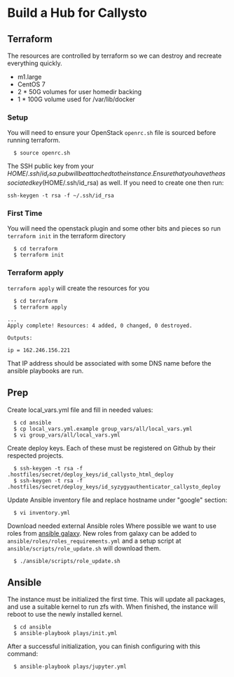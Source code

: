 # Build a Hub for Callysto

## Terraform
The resources are controlled by terraform so we can destroy and recreate
everything quickly.

 * m1.large
 * CentOS 7
 * 2 * 50G volumes for user homedir backing
 * 1 * 100G volume used for /var/lib/docker

### Setup
You will need to ensure your OpenStack `openrc.sh` file is sourced before running
 terraform.
```
  $ source openrc.sh
```

The SSH public key from your $HOME/.ssh/id_rsa.pub will be attached to the instance.
Ensure that you have the associated key ($HOME/.ssh/id_rsa) as well. If you need to
create one then run:
```
ssh-keygen -t rsa -f ~/.ssh/id_rsa
```

### First Time
You will need the openstack plugin and some other bits and pieces so run
`terraform init` in the terraform directory
```
  $ cd terraform
  $ terraform init
```

### Terraform apply
`terraform apply` will create the resources for you
```
  $ cd terraform
  $ terraform apply

...
Apply complete! Resources: 4 added, 0 changed, 0 destroyed.

Outputs:

ip = 162.246.156.221
```
That IP address should be associated with some DNS name before the ansible
playbooks are run.

## Prep
Create local_vars.yml file and fill in needed values:
```
  $ cd ansible
  $ cp local_vars.yml.example group_vars/all/local_vars.yml
  $ vi group_vars/all/local_vars.yml
```

Create deploy keys. Each of these must be registered on Github by their respected projects.
```
  $ ssh-keygen -t rsa -f .hostfiles/secret/deploy_keys/id_callysto_html_deploy
  $ ssh-keygen -t rsa -f .hostfiles/secret/deploy_keys/id_syzygyauthenticator_callysto_deploy
```

Update Ansible inventory file and replace hostname under "google" section:
```
  $ vi inventory.yml
```

Download needed external Ansible roles
Where possible we want to use roles from [ansible
galaxy](https://galaxy.ansible.com). New roles from galaxy can be added to
`ansible/roles/roles_requirements.yml` and a setup script at
`ansible/scripts/role_update.sh` will download them.

```
  $ ./ansible/scripts/role_update.sh
```

## Ansible

The instance must be initialized the first time. This will update all packages,
and use a suitable kernel to run zfs with. When finished, the instance will reboot
to use the newly installed kernel.
```
  $ cd ansible
  $ ansible-playbook plays/init.yml
```

After a successful initialization, you can finish configuring with this command:
```
  $ ansible-playbook plays/jupyter.yml
```
